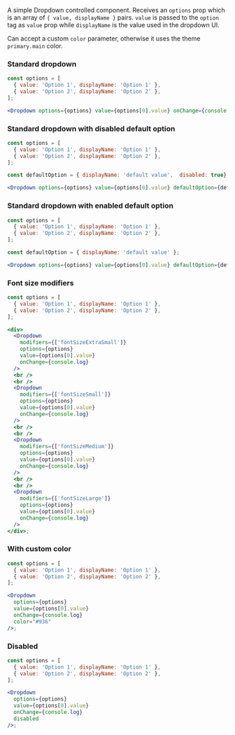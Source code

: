 A simple Dropdown controlled component.
Receives an `options` prop which is an array of `{ value, displayName }` pairs. `value` is passed to the `option` tag as `value` prop while `displayName` is the value used in the dropdown UI.

Can accept a custom `color` parameter, otherwise it uses the theme `primary.main` color.

### Standard dropdown

```jsx
const options = [
  { value: 'Option 1', displayName: 'Option 1' },
  { value: 'Option 2', displayName: 'Option 2' },
];

<Dropdown options={options} value={options[0].value} onChange={console.log} />;
```

### Standard dropdown with disabled default option

```jsx
const options = [
  { value: 'Option 1', displayName: 'Option 1' },
  { value: 'Option 2', displayName: 'Option 2' },
];

const defaultOption = { displayName: 'default value',  disabled: true};

<Dropdown options={options} value={options[0].value} defaultOption={defaultOption} onChange={console.log} />;
```

### Standard dropdown with enabled default option

```jsx
const options = [
  { value: 'Option 1', displayName: 'Option 1' },
  { value: 'Option 2', displayName: 'Option 2' },
];

const defaultOption = { displayName: 'default value' };

<Dropdown options={options} value={options[0].value} defaultOption={defaultOption} onChange={console.log} />;
```

### Font size modifiers

```jsx
const options = [
  { value: 'Option 1', displayName: 'Option 1' },
  { value: 'Option 2', displayName: 'Option 2' },
];

<div>
  <Dropdown
    modifiers={['fontSizeExtraSmall']}
    options={options}
    value={options[0].value}
    onChange={console.log}
  />
  <br />
  <br />
  <Dropdown
    modifiers={['fontSizeSmall']}
    options={options}
    value={options[0].value}
    onChange={console.log}
  />
  <br />
  <br />
  <Dropdown
    modifiers={['fontSizeMedium']}
    options={options}
    value={options[0].value}
    onChange={console.log}
  />
  <br />
  <br />
  <Dropdown
    modifiers={['fontSizeLarge']}
    options={options}
    value={options[0].value}
    onChange={console.log}
  />
</div>;
```

### With custom color

```jsx
const options = [
  { value: 'Option 1', displayName: 'Option 1' },
  { value: 'Option 2', displayName: 'Option 2' },
];

<Dropdown
  options={options}
  value={options[0].value}
  onChange={console.log}
  color="#936"
/>;
```

### Disabled

```jsx
const options = [
  { value: 'Option 1', displayName: 'Option 1' },
  { value: 'Option 2', displayName: 'Option 2' },
];

<Dropdown
  options={options}
  value={options[0].value}
  onChange={console.log}
  disabled
/>;
```
